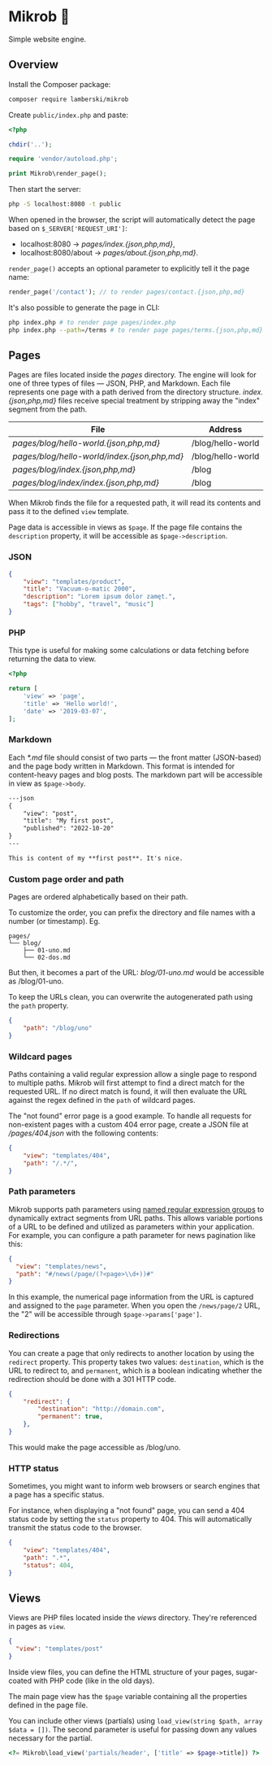 # Mikrob 🦠

Simple website engine.

## Overview

Install the Composer package:

```bash
composer require lamberski/mikrob
```

Create `public/index.php` and paste:

```php
<?php

chdir('..');

require 'vendor/autoload.php';

print Mikrob\render_page();
```

Then start the server:

```bash
php -S localhost:8080 -t public
```

When opened in the browser, the script will automatically detect the page based on `$_SERVER['REQUEST_URI']`:

- localhost:8080 → _pages/index.{json,php,md}_,
- localhost:8080/about → _pages/about.{json,php,md}_.

`render_page()` accepts an optional parameter to explicitly tell it the page name:

```php
render_page('/contact'); // to render pages/contact.{json,php,md}
```

It's also possible to generate the page in CLI:

```bash
php index.php # to render page pages/index.php
php index.php --path=/terms # to render page pages/terms.{json,php,md}
```

## Pages

Pages are files located inside the _pages_ directory. The engine will look for one of three types of files — JSON, PHP, and Markdown. Each file represents one page with a path derived from the directory structure. _index.{json,php,md}_ files receive special treatment by stripping away the "index" segment from the path.

| File                                         | Address           |
| -------------------------------------------- | ----------------- |
| _pages/blog/hello-world.{json,php,md}_       | /blog/hello-world |
| _pages/blog/hello-world/index.{json,php,md}_ | /blog/hello-world |
| _pages/blog/index.{json,php,md}_             | /blog             |
| _pages/blog/index/index.{json,php,md}_       | /blog             |

When Mikrob finds the file for a requested path, it will read its contents and pass it to the defined `view` template.

Page data is accessible in views as `$page`. If the page file contains the `description` property, it will be accessible as `$page->description`.

### JSON

```json
{
    "view": "templates/product",
    "title": "Vacuum-o-matic 2000",
    "description": "Lorem ipsum dolor zamęt.",
    "tags": ["hobby", "travel", "music"]
}
```

### PHP

This type is useful for making some calculations or data fetching before returning the data to view.

```php
<?php

return [
    'view' => 'page',
    'title' => 'Hello world!',
    'date' => '2019-03-07',
];
```

### Markdown

Each _\*.md_ file should consist of two parts — the front matter (JSON-based) and the page body written in Markdown. This format is intended for content-heavy pages and blog posts. The markdown part will be accessible in view as `$page->body`.

```md
---json
{
    "view": "post",
    "title": "My first post",
    "published": "2022-10-20"
}
---

This is content of my **first post**. It's nice.
```

### Custom page order and path

Pages are ordered alphabetically based on their path.

To customize the order, you can prefix the directory and file names with a number (or timestamp). Eg.

```
pages/
└── blog/
    ├── 01-uno.md
    └── 02-dos.md
```

But then, it becomes a part of the URL: _blog/01-uno.md_ would be accessible as /blog/01-uno.

To keep the URLs clean, you can overwrite the autogenerated path using the `path` property.

```json
{
    "path": "/blog/uno"
}
```

### Wildcard pages

Paths containing a valid regular expression allow a single page to respond to multiple paths. Mikrob will first attempt to find a direct match for the requested URL. If no direct match is found, it will then evaluate the URL against the regex defined in the `path` of wildcard pages.

The "not found" error page is a good example. To handle all requests for non-existent pages with a custom 404 error page, create a JSON file at _/pages/404.json_ with the following contents:

```json
{
    "view": "templates/404",
    "path": "/.*/",
}
```

### Path parameters

Mikrob supports path parameters using [named regular expression groups](https://www.regular-expressions.info/named.html) to dynamically extract segments from URL paths. This allows variable portions of a URL to be defined and utilized as parameters within your application. For example, you can configure a path parameter for news pagination like this:

```json
{
  "view": "templates/news",
  "path": "#/news(/page/(?<page>\\d+))#"
}
```

In this example, the numerical page information from the URL is captured and assigned to the `page` parameter. When you open the `/news/page/2` URL, the "2" will be accessible through `$page->params['page']`.

### Redirections

You can create a page that only redirects to another location by using the `redirect` property. This property takes two values: `destination`, which is the URL to redirect to, and `permanent`, which is a boolean indicating whether the redirection should be done with a 301 HTTP code.

```json
{
    "redirect": {
        "destination": "http://domain.com",
        "permanent": true,
    },
}
```

This would make the page accessible as /blog/uno.

### HTTP status

Sometimes, you might want to inform web browsers or search engines that a page has a specific status.

For instance, when displaying a "not found" page, you can send a 404 status code by setting the `status` property to 404. This will automatically transmit the status code to the browser.

```json
{
    "view": "templates/404",
    "path": ".*",
    "status": 404,
}
```

## Views

Views are PHP files located inside the _views_ directory. They're referenced in pages as `view`.

```json
{
  "view": "templates/post"
}
```

Inside view files, you can define the HTML structure of your pages, sugar-coated with PHP code (like in the old days).

The main page view has the `$page` variable containing all the properties defined in the page file.

You can include other views (partials) using `load_view(string $path, array $data = [])`. The second parameter is useful for passing down any values necessary for the partial.

```php
<?= Mikrob\load_view('partials/header', ['title' => $page->title]) ?>
```
